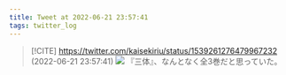 ```yaml
---
title: Tweet at 2022-06-21 23:57:41
tags: twitter_log
---
```


> [!CITE] https://twitter.com/kaisekiriu/status/1539261276479967232 (2022-06-21 23:57:41)
> ![](https://twitter.com/kaisekiriu/status/1539261276479967232)
> 『三体』、なんとなく全3巻だと思っていた。
